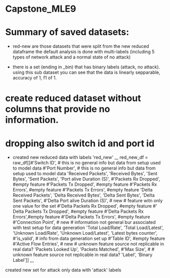 Capstone_MLE9
==============================

# Summary of saved datasets:

- red-new are those datasets that were split from the new reduced dataframe
the default analysis is done with multi-labels (including 5 types of network attack and a normal state of no attack)

- there is a set (ending in _bin) that has binary labels (attack, no attack).  using this sub dataset you can see that the data is linearly sepparable, accuracy of 1, f1 of 1.

# create reduced dataset without columns that provide no information.

# dropping also switch  id and port id



* created new reduced data with labels 'red_new'
,,,
red_new_df = raw_df[[#'Switch ID', # this is no general info but data from setup used to model data
                        #'Port Number', # this is no general info but data from setup used to model data
                        'Received Packets', 
                        'Received Bytes', 
                        'Sent Bytes', 
                        'Sent Packets', 
                        'Port alive Duration (S)',
                        #'Packets Rx Dropped', #empty feature
                        #'Packets Tx Dropped', #empty feature
                        #'Packets Rx Errors', #empty feature
                        #'Packets Tx Errors', #empty feature
                        'Delta Received Packets', 
                        'Delta Received Bytes',
                        'Delta Sent Bytes', 
                        'Delta Sent Packets',
                        #'Delta Port alive Duration (S)', # new # feature witn only one value for the set 
                        #'Delta Packets Rx Dropped', #empty feature
                        #' Delta Packets Tx Dropped', #empty feature
                        #'Delta Packets Rx Errors',#empty feature
                        #'Delta Packets Tx Errors', #empty feature
                        #'Connection Point', # new # information not general bur associated with test setup for data generation
                        'Total Load/Rate',
                        'Total Load/Latest', 
                        'Unknown Load/Rate', 
                        'Unknown Load/Latest',
                        'Latest bytes counter', 
                        #'is_valid', # info from data generation set up
                        #'Table ID', #empty feature
                        #'Active Flow Entries', # new # unknown feature source not replicable in real data?
                        'Packets Looked Up', 
                        'Packets Matched', 
                        #'Max Size', # # unknown feature source not replicable in real data?
                        'Label',
                        'Binary Label']]
                        ,,,


created new set for attack only data with 'attack' labels
                      